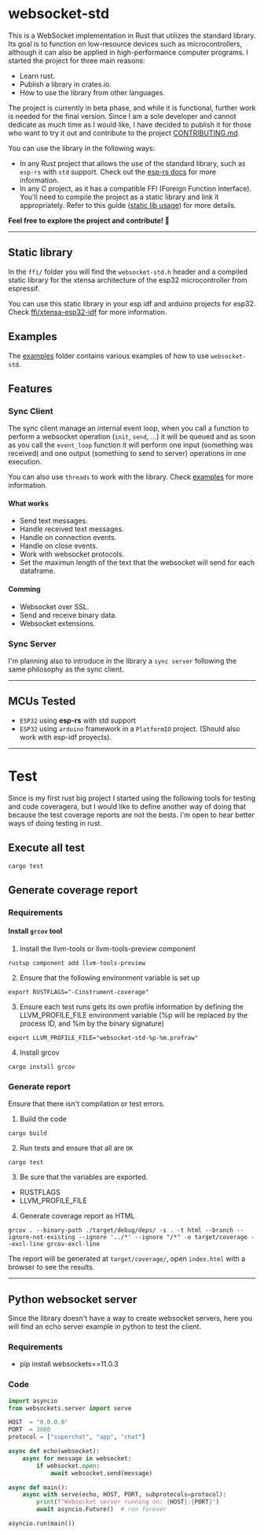 # websocket-std

This is a WebSocket implementation in Rust that utilizes the standard library. Its goal is to function on low-resource devices such as microcontrollers, although it can also be applied in high-performance computer programs. I started the project for three main reasons:
- Learn rust.
- Publish a library in crates.io.
- How to use the library from other languages. 

The project is currently in beta phase, and while it is functional, further work is needed for the final version. Since I am a sole developer and cannot dedicate as much time as I would like, I have decided to publish it for those who want to try it out and contribute to the project [CONTRIBUTING.md](./CONTRIBUTING.md).

You can use the library in the following ways:

- In any Rust project that allows the use of the standard library, such as ``esp-rs`` with ``std`` support. Check out the [esp-rs docs](https://esp-rs.github.io/book/overview/using-the-standard-library.html) for more information.
- In any C project, as it has a compatible FFI (Foreign Function Interface). You’ll need to compile the project as a static library and link it appropriately. Refer to this guide ([static lib usage](./ffi/README.md)) for more details.

**Feel free to explore the project and contribute! 🚀**

---

## Static library
In the ``ffi/`` folder you will find the ``websocket-std.h`` header and a compiled static library for the xtensa architecture of the esp32 microcontroller from espressif.

You can use this static library in your esp idf and arduino projects for esp32. Check [ffi/xtensa-esp32-idf](./ffi/xtensa-esp32-espidf/README.md) for more information.

## Examples

The [examples](./examples/) folder contains various examples of how to use ``websocket-std``.

## Features

### Sync Client

The sync client manage an internal event loop, when you call a function to perform a websocket operation (``init``, ``send``, ...)
it will be queued and as soon as you call the ``event_loop`` function it will perform one input (something was received)
and one output (something to send to server) operations in one execution.

You can also use ``threads`` to work with the library. Check [examples](./examples/) for more information.

#### What works
- Send text messages.
- Handle received text messages.
- Handle on connection events.
- Handle on close events.
- Work with websocket protocols.
- Set the maximun length of the text that the websocket will send for each dataframe.

#### Comming
- Websocket over SSL.
- Send and receive binary data.
- Websocket extensions.

### Sync Server

I'm planning also to introduce in the library a ``sync server`` following the same philosophy as the sync client.

---

## MCUs Tested

- ``ESP32`` using **esp-rs** with std support
- ``ESP32`` using ``arduino`` framework in a ``PlatformIO`` project. (Should also work with esp-idf proyects).

---

# Test

Since is my first rust big project I started using the following tools for testing and code coveragera, but I would like to
define another way of doing that because the test coverage reports are not the bests. I'm open to hear better ways of doing testing in rust.

## Execute all test


```console
cargo test
```

## Generate coverage report

### Requirements

#### Install ``grcov`` tool

1. Install the llvm-tools or llvm-tools-preview component
```console
rustup component add llvm-tools-preview
```

2. Ensure that the following environment variable is set up
```console
export RUSTFLAGS="-Cinstrument-coverage"
```

3. Ensure each test runs gets its own profile information by defining the LLVM_PROFILE_FILE environment variable (%p will be replaced by the process ID, and %m by the binary signature)
```console
export LLVM_PROFILE_FILE="websocket-std-%p-%m.profraw"
```

4. Install grcov

```console
cargo install grcov
```

### Generate report

Ensure that there isn't compilation or test errors.
1. Build the code
```console
cargo build
```

2. Run tests and ensure that all are ``OK``
```console
cargo test
```

3. Be sure that the variables are exported. 
- RUSTFLAGS
- LLVM_PROFILE_FILE

4. Generate coverage report as HTML
```console
grcov . --binary-path ./target/debug/deps/ -s . -t html --branch --ignore-not-existing --ignore '../*' --ignore "/*" -o target/coverage --excl-line grcov-excl-line
```

The report will be generated at ``target/coverage/``, open ``index.html`` with a browser to see the results.

---

## Python websocket server

Since the library doesn't have a way to create websocket servers, here you will find an echo server example in python to test
the client.

### Requirements
- pip install websockets==11.0.3

### Code
```python
import asyncio
from websockets.server import serve

HOST  = "0.0.0.0"
PORT  = 3000
protocol = ["superchat", "app", "chat"]

async def echo(websocket):
    async for message in websocket:
        if websocket.open:
            await websocket.send(message)

async def main():
    async with serve(echo, HOST, PORT, subprotocols=protocol):
        print(f"Websocket server running on: {HOST}:{PORT}")
        await asyncio.Future()  # run forever

asyncio.run(main())
```
